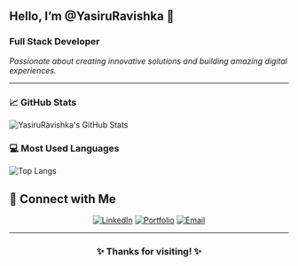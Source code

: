 ## Hello, I’m @YasiruRavishka 👋

### Full Stack Developer

*Passionate about creating innovative solutions and building amazing digital experiences.*

---

### 📈 GitHub Stats
![YasiruRavishka's GitHub Stats](https://github-readme-stats.vercel.app/api?username=YasiruRavishka&show_icons=true&theme=dracula&hide_border=true&count_private=true)

### 💻 Most Used Languages
![Top Langs](https://github-readme-stats.vercel.app/api/top-langs/?username=YasiruRavishka&layout=compact&theme=dracula&hide_border=true)


## 🤝 Connect with Me

<div align="center">

[![LinkedIn](https://img.shields.io/badge/-LinkedIn-0077B5?style=for-the-badge&logo=linkedin&logoColor=white)](https://linkedin.com/in/yasiru-ravishka)
[![Portfolio](https://img.shields.io/badge/-Portfolio-000000?style=for-the-badge&logo=react&logoColor=white)](https://yourportfolio.com)
[![Email](https://img.shields.io/badge/-Email-D14836?style=for-the-badge&logo=gmail&logoColor=white)](mailto:YasiruRavishka47@gmail.com)

</div>

---

<div align="center">

### ✨ Thanks for visiting! ✨

</div>

<!---
YasiruRavishka/YasiruRavishka is a ✨ special ✨ repository because its `README.md` (this file) appears on your GitHub profile.
You can click the Preview link to take a look at your changes.
--->
